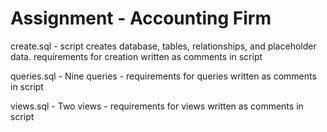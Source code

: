 # Assignment - Accounting Firm
create.sql - script creates database, tables, relationships, and placeholder data. requirements for creation written as comments in script

queries.sql - Nine queries - requirements for queries written as comments in script

views.sql - Two views - requirements for views written as comments in script